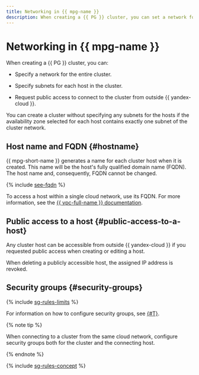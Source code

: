 ```yaml
---
title: Networking in {{ mpg-name }}
description: When creating a {{ PG }} cluster, you can set a network for the cluster itself and subnets for each cluster host. You can also request public access to connect to the cluster from outside {{ yandex-cloud }}.
---
```


# Networking in {{ mpg-name }}


When creating a {{ PG }} cluster, you can:

* Specify a network for the entire cluster.

* Specify subnets for each host in the cluster.

* Request public access to connect to the cluster from outside {{ yandex-cloud }}.

You can create a cluster without specifying any subnets for the hosts if the availability zone selected for each host contains exactly one subnet of the cluster network.


## Host name and FQDN {#hostname}

{{ mpg-short-name }} generates a name for each cluster host when it is created. This name will be the host's fully qualified domain name (FQDN). The host name and, consequently, FQDN cannot be changed.

{% include [see-fqdn](../../_includes/mdb/mpg/fqdn-host.md) %}


To access a host within a single cloud network, use its FQDN. For more information, see the [{{ vpc-full-name }} documentation](../../vpc/).

## Public access to a host {#public-access-to-a-host}

Any cluster host can be accessible from outside {{ yandex-cloud }} if you requested public access when creating or editing a host.

When deleting a publicly accessible host, the assigned IP address is revoked.

## Security groups {#security-groups}

{% include [sg-rules-limits](../../_includes/mdb/sg-rules-limits.md) %}

For information on how to configure security groups, see [{#T}](../operations/connect.md#configuring-security-groups).

{% note tip %}

When connecting to a cluster from the same cloud network, configure security groups both for the cluster and the connecting host.

{% endnote %}

{% include [sg-rules-concept](../../_includes/mdb/sg-rules-concept.md) %}

